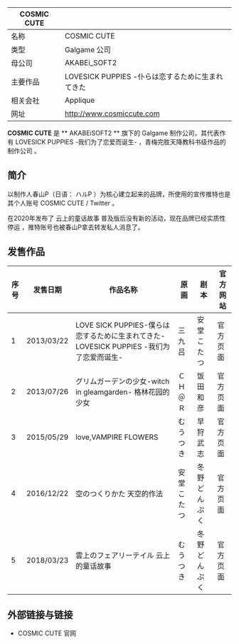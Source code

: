|  COSMIC CUTE  ||
|---|---|
|名称  |  COSMIC CUTE   |
|类型  |  Galgame  公司   |
|母公司  |  AKABEi_SOFT2   |
|主要作品  |  LOVESICK PUPPIES -仆らは恋するために生まれてきた   |
|相关会社  |  Applique   |
|网址  |  http://www.cosmiccute.com   |
  
**COSMIC CUTE** 是 ** AKABEiSOFT2  ** 旗下的  Galgame  制作公司，其代表作有  LOVESICK
PUPPIES -我们为了恋爱而诞生-  ，青梅完胜天降教科书级作品的制作公司  。

##  简介

以制作人春山P（日语：  ハルP  ）为核心建立起来的品牌，所使用的宣传推特也是其个人账号  COSMIC CUTE / Twitter  。

在2020年发布了  云上的童话故事  普及版后没有新的活动，现在品牌已经实质性停运  ，推特账号也被春山P拿去转发私人消息了。

##  发售作品

|  序号  |  发售日期  |  作品名称  |  原画  |  剧本  |  官方网站   
---|---|---|---|---|---  
1  |  2013/03/22  |  LOVE SICK PUPPIES-僕らは恋するために生まれてきた-  LOVESICK PUPPIES -我们为了恋爱而诞生-  |  三九吕  |  安堂こたつ  |  官方页面   
2  |  2013/07/26  |  グリムガーデンの少女-witch in gleamgarden-  格林花园的少女  |  ＣＨ＠Ｒ  |  饭田和彦  |  官方页面   
3  |  2015/05/29  |  love,VAMPIRE FLOWERS  |  むうつき  |  早狩武志  |  官方页面   
4  |  2016/12/22  |  空のつくりかた  天空的作法  |  安堂こたつ  |  冬野どんぷく  |  官方页面   
5  |  2018/03/23  |  雲上のフェアリーテイル  云上的童话故事  |  むうつき  |  冬野どんぷく  |  官方页面   
  
##  外部链接与链接

  * COSMIC CUTE 官网 

